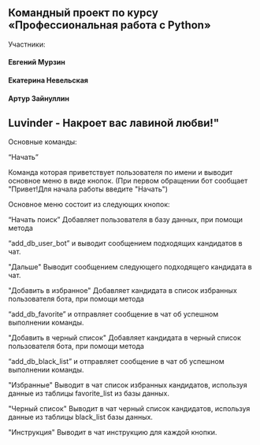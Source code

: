 ## Командный проект по курсу «Профессиональная работа с Python»

Участники:
#### Евгений Мурзин
#### Екатерина Невельская
#### Артур Зайнуллин



## Luvinder - Накроет вас лавиной любви!"


Основные команды:

“Начать”

Команда которая приветствует пользователя по имени и выводит основное меню в виде кнопок.
(При первом обращении бот сообщает "Привет!Для начала работы введите "Начать")



Основное меню состоит из следующих кнопок:

“Начать поиск”
Добавляет пользователя в базу данных, при помощи метода

“add_db_user_bot” и выводит сообщением подходящих кандидатов в чат.


"Дальше"
Выводит сообщением следующего подходящего кандидата в чат.


"Добавить в избранное"
Добавляет кандидата в список избранных пользователя бота, при помощи метода

“add_db_favorite” и отправляет сообщение в чат об успешном выполнении команды.


"Добавить в черный список"
Добавляет кандидата в черный список пользователя бота, при помощи метода

“add_db_black_list” и отправляет сообщение в чат об успешном выполнении команды.


"Избранные"
Выводит в чат список избранных кандидатов, используя данные из таблицы favorite_list из базы данных.


"Черный список"
Выводит в чат черный список кандидатов, используя данные из таблицы black_list базы данных.


"Инструкция"
Выводит в чат инструкцию для каждой кнопки.

